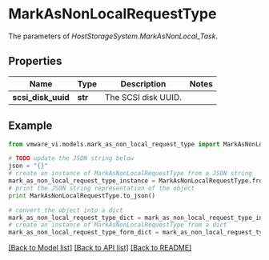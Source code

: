 # MarkAsNonLocalRequestType

The parameters of *HostStorageSystem.MarkAsNonLocal_Task*. 

## Properties
Name | Type | Description | Notes
------------ | ------------- | ------------- | -------------
**scsi_disk_uuid** | **str** | The SCSI disk UUID.  | 

## Example

```python
from vmware_vi.models.mark_as_non_local_request_type import MarkAsNonLocalRequestType

# TODO update the JSON string below
json = "{}"
# create an instance of MarkAsNonLocalRequestType from a JSON string
mark_as_non_local_request_type_instance = MarkAsNonLocalRequestType.from_json(json)
# print the JSON string representation of the object
print MarkAsNonLocalRequestType.to_json()

# convert the object into a dict
mark_as_non_local_request_type_dict = mark_as_non_local_request_type_instance.to_dict()
# create an instance of MarkAsNonLocalRequestType from a dict
mark_as_non_local_request_type_form_dict = mark_as_non_local_request_type.from_dict(mark_as_non_local_request_type_dict)
```
[[Back to Model list]](../README.md#documentation-for-models) [[Back to API list]](../README.md#documentation-for-api-endpoints) [[Back to README]](../README.md)


